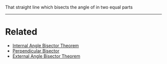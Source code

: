 That straight line which bisects the angle of in two equal parts 

---
# Related 
- [Internal Angle Bisector Theorem](Internal%20Angle%20Bisector%20Theorem.md) 
- [Perpendicular Bisector](../3D%20Geometry/Perpendicular%20Bisector.md) 
- [External Angle Bisector Theorem](External%20Angle%20Bisector%20Theorem.md) 